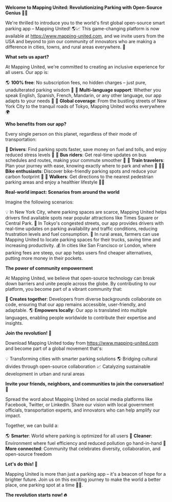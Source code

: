 **Welcome to Mapping United: Revolutionizing Parking with Open-Source Genius 🚗💡**

We're thrilled to introduce you to the world's first global open-source smart parking app – Mapping United! 🌎📈 This game-changing platform is now available at https://www.mapping-united.com, and we invite users from the USA and beyond to join our community of innovators who are making a difference in cities, towns, and rural areas everywhere. 💖

**What sets us apart?**

At Mapping United, we're committed to creating an inclusive experience for all users. Our app is:

🌎 **100% free**: No subscription fees, no hidden charges – just pure, unadulterated parking wisdom 🙏
💬 **Multi-language support**: Whether you speak English, Spanish, French, Mandarin, or any other language, our app adapts to your needs 💬
📍 **Global coverage**: From the bustling streets of New York City to the tranquil roads of Tokyo, Mapping United works everywhere 🌍

**Who benefits from our app?**

Every single person on this planet, regardless of their mode of transportation:

🚗 **Drivers**: Find parking spots faster, save money on fuel and tolls, and enjoy reduced stress levels 🙏
🚌 **Bus riders**: Get real-time updates on bus schedules and routes, making your commute smoother 🌟
🚂 **Train travelers**: Plan your journey with ease, knowing exactly where to park and when 📆
🚴‍♀️ **Bike enthusiasts**: Discover bike-friendly parking spots and reduce your carbon footprint 🌿
👣 **Walkers**: Get directions to the nearest pedestrian parking areas and enjoy a healthier lifestyle 🏃‍♂️

**Real-world impact: Scenarios from around the world**

Imagine the following scenarios:

💡 In New York City, where parking spaces are scarce, Mapping United helps drivers find available spots near popular attractions like Times Square or Central Park.
🚗 In Tokyo's congested streets, our app provides drivers with real-time updates on parking availability and traffic conditions, reducing frustration levels and fuel consumption.
🌟 In rural areas, farmers can use Mapping United to locate parking spaces for their trucks, saving time and increasing productivity.
💰 In cities like San Francisco or London, where parking fees are steep, our app helps users find cheaper alternatives, putting more money in their pockets.

**The power of community empowerment**

At Mapping United, we believe that open-source technology can break down barriers and unite people across the globe. By contributing to our platform, you become part of a vibrant community that:

💬 **Creates together**: Developers from diverse backgrounds collaborate on code, ensuring that our app remains accessible, user-friendly, and adaptable.
🌎 **Empowers locally**: Our app is translated into multiple languages, enabling people worldwide to contribute their expertise and insights.

**Join the revolution! 🚀**

Download Mapping United today from https://www.mapping-united.com and become part of a global movement that's:

💡 Transforming cities with smarter parking solutions
🌎 Bridging cultural divides through open-source collaboration
📈 Catalyzing sustainable development in urban and rural areas

**Invite your friends, neighbors, and communities to join the conversation! 🤝**

Spread the word about Mapping United on social media platforms like Facebook, Twitter, or LinkedIn. Share our vision with local government officials, transportation experts, and innovators who can help amplify our impact.

Together, we can build a:

🌎 **Smarter**: World where parking is optimized for all users
💚 **Cleaner**: Environment where fuel efficiency and reduced pollution go hand-in-hand
🌈 **More connected**: Community that celebrates diversity, collaboration, and open-source freedom

**Let's do this! 💪**

Mapping United is more than just a parking app – it's a beacon of hope for a brighter future. Join us on this exciting journey to make the world a better place, one parking spot at a time 🚗💕.

**The revolution starts now! 🔥**